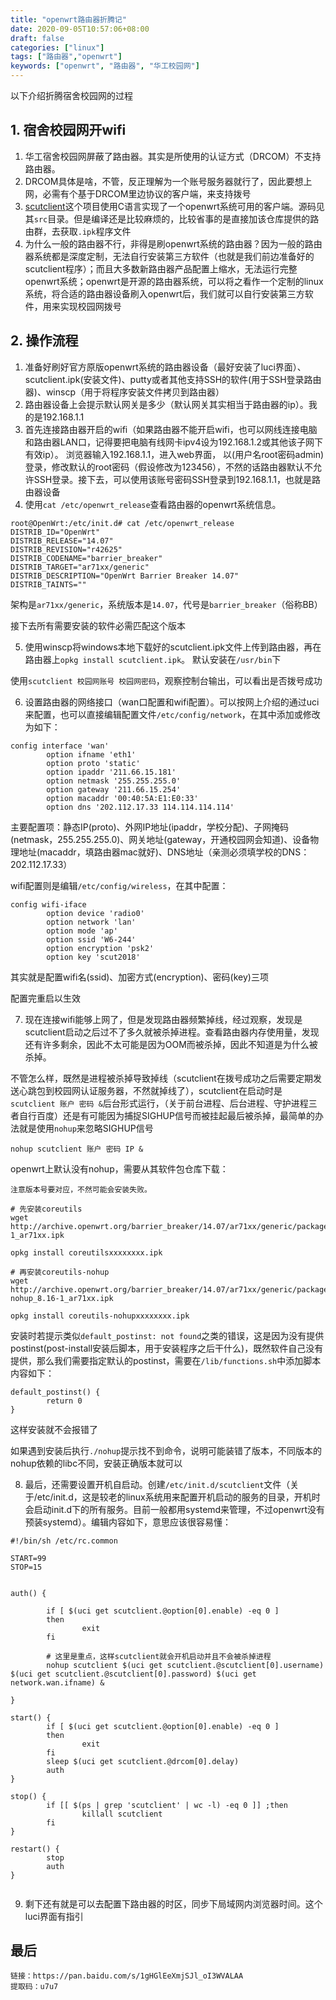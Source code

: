 ```yaml
---
title: "openwrt路由器折腾记"
date: 2020-09-05T10:57:06+08:00
draft: false
categories: ["linux"]
tags: ["路由器","openwrt"]
keywords: ["openwrt", "路由器", "华工校园网"]
---
```


以下介绍折腾宿舍校园网的过程

## 1. 宿舍校园网开wifi

1. 华工宿舍校园网屏蔽了路由器。其实是所使用的认证方式（DRCOM）不支持路由器。
2. DRCOM具体是啥，不管，反正理解为一个账号服务器就行了，因此要想上网，必需有个基于DRCOM里边协议的客户端，来支持拨号
3. [scutclient](https://github.com/forward619/scutclient)这个项目使用C语言实现了一个openwrt系统可用的客户端。源码见其`src`目录。但是编译还是比较麻烦的，比较省事的是直接加该仓库提供的路由群，去获取`.ipk`程序文件
4. 为什么一般的路由器不行，非得是刷openwrt系统的路由器？因为一般的路由器系统都是深度定制，无法自行安装第三方软件（也就是我们前边准备好的scutclient程序）；而且大多数新路由器产品配置上缩水，无法运行完整openwrt系统；openwrt是开源的路由器系统，可以将之看作一个定制的linux系统，将合适的路由器设备刷入openwrt后，我们就可以自行安装第三方软件，用来实现校园网拨号


## 2. 操作流程

1. 准备好刷好官方原版openwrt系统的路由器设备（最好安装了luci界面）、scutclient.ipk(安装文件)、putty或者其他支持SSH的软件(用于SSH登录路由器)、winscp（用于将程序安装文件拷贝到路由器）
2. 路由器设备上会提示默认网关是多少（默认网关其实相当于路由器的ip）。我的是192.168.1.1
3. 首先连接路由器开启的wifi（如果路由器不能开启wifi，也可以网线连接电脑和路由器LAN口，记得要把电脑有线网卡ipv4设为192.168.1.2或其他该子网下有效ip）。 浏览器输入192.168.1.1，进入web界面， 以(用户名root密码admin)登录，修改默认的root密码（假设修改为123456），不然的话路由器默认不允许SSH登录。接下去，可以使用该账号密码SSH登录到192.168.1.1，也就是路由器设备
4. 使用`cat /etc/openwrt_release`查看路由器的openwrt系统信息。
```shell
root@OpenWrt:/etc/init.d# cat /etc/openwrt_release
DISTRIB_ID="OpenWrt"
DISTRIB_RELEASE="14.07"
DISTRIB_REVISION="r42625"
DISTRIB_CODENAME="barrier_breaker"
DISTRIB_TARGET="ar71xx/generic"
DISTRIB_DESCRIPTION="OpenWrt Barrier Breaker 14.07"
DISTRIB_TAINTS=""

```
架构是`ar71xx/generic`，系统版本是`14.07`，代号是`barrier_breaker`（俗称BB）

接下去所有需要安装的软件必需匹配这个版本

5. 使用winscp将windows本地下载好的scutclient.ipk文件上传到路由器，再在路由器上`opkg install scutclient.ipk`。 默认安装在`/usr/bin`下

使用`scutclient 校园网账号 校园网密码`，观察控制台输出，可以看出是否拨号成功

6. 设置路由器的网络接口（wan口配置和wifi配置）。可以按网上介绍的通过uci来配置，也可以直接编辑配置文件`/etc/config/network`，在其中添加或修改为如下：

```
config interface 'wan'
        option ifname 'eth1'
        option proto 'static'
        option ipaddr '211.66.15.181'
        option netmask '255.255.255.0'
        option gateway '211.66.15.254'
        option macaddr '00:40:5A:E1:E0:33'
        option dns '202.112.17.33 114.114.114.114'
```

主要配置项：静态IP(proto)、外网IP地址(ipaddr，学校分配)、子网掩码(netmask，255.255.255.0)、网关地址(gateway，开通校园网会知道)、设备物理地址(macaddr，填路由器mac就好)、DNS地址（亲测必须填学校的DNS：202.112.17.33）

wifi配置则是编辑`/etc/config/wireless`，在其中配置：

```
config wifi-iface
        option device 'radio0'
        option network 'lan'
        option mode 'ap'
        option ssid 'W6-244'
        option encryption 'psk2'
        option key 'scut2018'

```
其实就是配置wifi名(ssid)、加密方式(encryption)、密码(key)三项

配置完重启以生效

7. 现在连接wifi能够上网了，但是发现路由器频繁掉线，经过观察，发现是scutclient启动之后过不了多久就被杀掉进程。查看路由器内存使用量，发现还有许多剩余，因此不太可能是因为OOM而被杀掉，因此不知道是为什么被杀掉。

不管怎么样，既然是进程被杀掉导致掉线（scutclient在拨号成功之后需要定期发送心跳包到校园网认证服务器，不然就掉线了），scutclient在启动时是`scutclient 账户 密码 &`后台形式运行，（关于前台进程、后台进程、守护进程三者自行百度）还是有可能因为捕捉SIGHUP信号而被挂起最后被杀掉，最简单的办法就是使用`nohup`来忽略SIGHUP信号
```
nohup scutclient 账户 密码 IP &
```

openwrt上默认没有nohup，需要从其软件包仓库下载：

```shell
注意版本号要对应，不然可能会安装失败。

# 先安装coreutils
wget http://archive.openwrt.org/barrier_breaker/14.07/ar71xx/generic/packages/packages/coreutils_8.16-1_ar71xx.ipk

opkg install coreutilsxxxxxxxx.ipk

# 再安装coreutils-nohup
wget http://archive.openwrt.org/barrier_breaker/14.07/ar71xx/generic/packages/packages/coreutils-nohup_8.16-1_ar71xx.ipk

opkg install coreutils-nohupxxxxxxxx.ipk
```

安装时若提示类似`default_postinst: not found`之类的错误，这是因为没有提供postinst(post-install安装后脚本，用于安装程序之后干什么)，既然软件自己没有提供，那么我们需要指定默认的postinst，需要在`/lib/functions.sh`中添加脚本内容如下：

```shell
default_postinst() {
        return 0
}
```

这样安装就不会报错了

如果遇到安装后执行`./nohup`提示找不到命令，说明可能装错了版本，不同版本的nohup依赖的libc不同，安装正确版本就可以


8. 最后，还需要设置开机自启动。创建`/etc/init.d/scutclient`文件（关于/etc/init.d，这是较老的linux系统用来配置开机启动的服务的目录，开机时会启动init.d下的所有服务。目前一般都用systemd来管理，不过openwrt没有预装systemd）。编辑内容如下，意思应该很容易懂：

```shell
#!/bin/sh /etc/rc.common

START=99
STOP=15


auth() {

        if [ $(uci get scutclient.@option[0].enable) -eq 0 ]
        then
                exit
        fi

        # 这里是重点，这样scutclient就会开机启动并且不会被杀掉进程
        nohup scutclient $(uci get scutclient.@scutclient[0].username) $(uci get scutclient.@scutclient[0].password) $(uci get network.wan.ifname) &

}

start() {
        if [ $(uci get scutclient.@option[0].enable) -eq 0 ]
        then
                exit
        fi
        sleep $(uci get scutclient.@drcom[0].delay)
        auth
}

stop() {
        if [[ $(ps | grep 'scutclient' | wc -l) -eq 0 ]] ;then
                killall scutclient
        fi
}

restart() {
        stop
        auth
}


```

9. 剩下还有就是可以去配置下路由器的时区，同步下局域网内浏览器时间。这个luci界面有指引

## 最后

```
链接：https://pan.baidu.com/s/1gHGlEeXmjSJl_oI3WVALAA 
提取码：u7u7
```